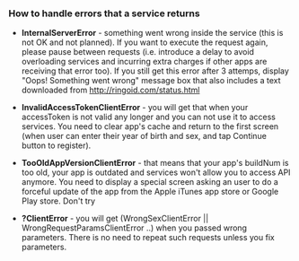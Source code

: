 
### How to handle errors that a service returns

* **InternalServerError** - something went wrong inside the service (this is not OK and not planned). If you want to execute the request again, please pause between requests (i.e. introduce a delay to avoid overloading services and incurring extra charges if other apps are receiving that error too). If you still get this error after 3 attemps, display "Oops! Something went wrong" message box that also includes a text downloaded from http://ringoid.com/status.html

* **InvalidAccessTokenClientError** - you will get that when your accessToken is not valid any longer and you can not use it to access services. You need to clear app's cache and return to the first screen (when user can enter their year of birth and sex, and tap Continue button to register).

* **TooOldAppVersionClientError** - that means that your app's buildNum is too old, your app is outdated and services won't allow you to access API anymore. You need to display a special screen asking an user to do a forceful update of the app from the Apple iTunes app store or Google Play store. Don't try 

* **?ClientError** - you will get (WrongSexClientError || WrongRequestParamsClientError ..) when you passed wrong parameters. There is no need to repeat such requests unless you fix parameters.
